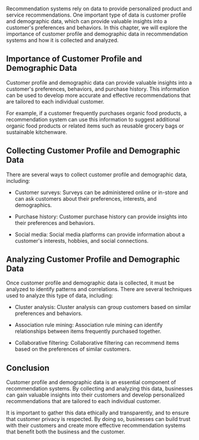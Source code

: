 
Recommendation systems rely on data to provide personalized product and service recommendations. One important type of data is customer profile and demographic data, which can provide valuable insights into a customer's preferences and behaviors. In this chapter, we will explore the importance of customer profile and demographic data in recommendation systems and how it is collected and analyzed.

Importance of Customer Profile and Demographic Data
---------------------------------------------------

Customer profile and demographic data can provide valuable insights into a customer's preferences, behaviors, and purchase history. This information can be used to develop more accurate and effective recommendations that are tailored to each individual customer.

For example, if a customer frequently purchases organic food products, a recommendation system can use this information to suggest additional organic food products or related items such as reusable grocery bags or sustainable kitchenware.

Collecting Customer Profile and Demographic Data
------------------------------------------------

There are several ways to collect customer profile and demographic data, including:

* Customer surveys: Surveys can be administered online or in-store and can ask customers about their preferences, interests, and demographics.

* Purchase history: Customer purchase history can provide insights into their preferences and behaviors.

* Social media: Social media platforms can provide information about a customer's interests, hobbies, and social connections.

Analyzing Customer Profile and Demographic Data
-----------------------------------------------

Once customer profile and demographic data is collected, it must be analyzed to identify patterns and correlations. There are several techniques used to analyze this type of data, including:

* Cluster analysis: Cluster analysis can group customers based on similar preferences and behaviors.

* Association rule mining: Association rule mining can identify relationships between items frequently purchased together.

* Collaborative filtering: Collaborative filtering can recommend items based on the preferences of similar customers.

Conclusion
----------

Customer profile and demographic data is an essential component of recommendation systems. By collecting and analyzing this data, businesses can gain valuable insights into their customers and develop personalized recommendations that are tailored to each individual customer.

It is important to gather this data ethically and transparently, and to ensure that customer privacy is respected. By doing so, businesses can build trust with their customers and create more effective recommendation systems that benefit both the business and the customer.
